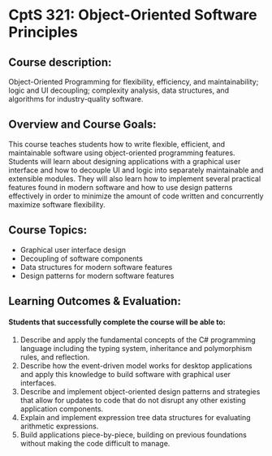 # CptS 321: Object-Oriented Software Principles
## Course description: 
Object-Oriented Programming for flexibility, efficiency, and maintainability; logic and UI decoupling; complexity analysis, data structures, and algorithms for industry-quality software.
## Overview and Course Goals: 
This course teaches students how to write flexible, efficient, and maintainable software using object-oriented programming features. Students will learn about designing applications with a graphical user interface and how to decouple UI and logic into separately maintainable and extensible modules. They will also learn how to implement several practical features found in modern software and how to use design patterns effectively in order to minimize the amount of code written and concurrently maximize software flexibility.
## Course Topics:
  * Graphical user interface design
  * Decoupling of software components
  * Data structures for modern software features
  * Design patterns for modern software features
## Learning Outcomes & Evaluation:
#### Students that successfully complete the course will be able to:
  1. Describe and apply the fundamental concepts of the C# programming language including the typing system, inheritance and polymorphism rules, and reflection.
  2. Describe how the event-driven model works for desktop applications and apply this knowledge to build software with graphical user interfaces.
  3. Describe and implement object-oriented design patterns and strategies that allow for updates to code that do not disrupt any other existing application components.
  4. Explain and implement expression tree data structures for evaluating arithmetic expressions.
  5. Build applications piece-by-piece, building on previous foundations without making the code difficult to manage.
